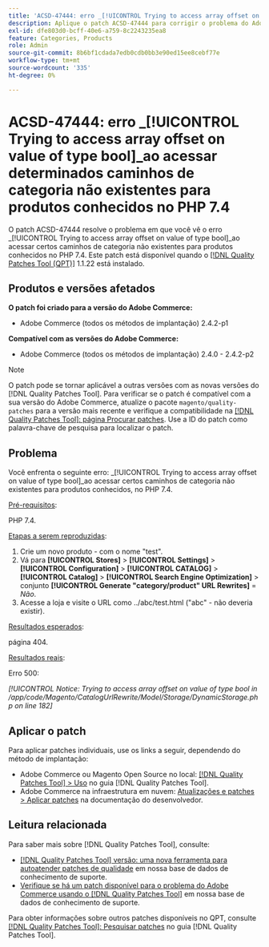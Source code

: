 ```yaml
---
title: 'ACSD-47444: erro _[!UICONTROL Trying to access array offset on value of type bool]_ ao acessar certos caminhos de categoria não existentes para produtos conhecidos no PHP 7.4'
description: Aplique o patch ACSD-47444 para corrigir o problema do Adobe Commerce onde há um erro _[!UICONTROL Trying to access array offset on value of type bool]_ ao acessar certos caminhos de categorias não existentes para produtos conhecidos, no PHP 7.4.
exl-id: dfe803d0-bcff-40e6-a759-8c2243235ea8
feature: Categories, Products
role: Admin
source-git-commit: 8b6bf1cdada7edb0cdb0bb3e90ed15ee8cebf77e
workflow-type: tm+mt
source-wordcount: '335'
ht-degree: 0%

---
```


# ACSD-47444: erro _[!UICONTROL Trying to access array offset on value of type bool]_ao acessar determinados caminhos de categoria não existentes para produtos conhecidos no PHP 7.4

O patch ACSD-47444 resolve o problema em que você vê o erro _[!UICONTROL Trying to access array offset on value of type bool]_ao acessar certos caminhos de categoria não existentes para produtos conhecidos no PHP 7.4. Este patch está disponível quando o [[!DNL Quality Patches Tool (QPT)]](/help/announcements/adobe-commerce-announcements/magento-quality-patches-released-new-tool-to-self-serve-quality-patches.md) 1.1.22 está instalado.

## Produtos e versões afetados

**O patch foi criado para a versão do Adobe Commerce:**
* Adobe Commerce (todos os métodos de implantação) 2.4.2-p1

**Compatível com as versões do Adobe Commerce:**
* Adobe Commerce (todos os métodos de implantação) 2.4.0 - 2.4.2-p2

>[!NOTE]
>
>O patch pode se tornar aplicável a outras versões com as novas versões do [!DNL Quality Patches Tool]. Para verificar se o patch é compatível com a sua versão do Adobe Commerce, atualize o pacote `magento/quality-patches` para a versão mais recente e verifique a compatibilidade na [[!DNL Quality Patches Tool]: página Procurar patches](https://experienceleague.adobe.com/tools/commerce-quality-patches/index.html). Use a ID do patch como palavra-chave de pesquisa para localizar o patch.

## Problema

Você enfrenta o seguinte erro: _[!UICONTROL Trying to access array offset on value of type bool]_ao acessar certos caminhos de categoria não existentes para produtos conhecidos, no PHP 7.4.

<u>Pré-requisitos</u>:

PHP 7.4.

<u>Etapas a serem reproduzidas</u>:

1. Crie um novo produto - com o nome &quot;test&quot;.
1. Vá para **[!UICONTROL Stores]** > **[!UICONTROL Settings]** > **[!UICONTROL Configuration]** > **[!UICONTROL CATALOG]** > **[!UICONTROL Catalog]** > **[!UICONTROL Search Engine Optimization]** > conjunto **[!UICONTROL Generate "category/product" URL Rewrites]** = _Não_.
1. Acesse a loja e visite o URL como ../abc/test.html (&quot;abc&quot; - não deveria existir).

<u>Resultados esperados</u>:

página 404.

<u>Resultados reais</u>:

Erro 500:

_[!UICONTROL Notice: Trying to access array offset on value of type bool in /app/code/Magento/CatalogUrlRewrite/Model/Storage/DynamicStorage.php on line 182]_

## Aplicar o patch

Para aplicar patches individuais, use os links a seguir, dependendo do método de implantação:

* Adobe Commerce ou Magento Open Source no local: [[!DNL Quality Patches Tool] > Uso](https://experienceleague.adobe.com/docs/commerce-operations/tools/quality-patches-tool/usage.html) no guia [!DNL Quality Patches Tool].
* Adobe Commerce na infraestrutura em nuvem: [Atualizações e patches > Aplicar patches](https://experienceleague.adobe.com/docs/commerce-cloud-service/user-guide/develop/upgrade/apply-patches.html) na documentação do desenvolvedor.

## Leitura relacionada

Para saber mais sobre [!DNL Quality Patches Tool], consulte:

* [[!DNL Quality Patches Tool] versão: uma nova ferramenta para autoatender patches de qualidade](/help/announcements/adobe-commerce-announcements/magento-quality-patches-released-new-tool-to-self-serve-quality-patches.md) em nossa base de dados de conhecimento de suporte.
* [Verifique se há um patch disponível para o problema do Adobe Commerce usando o [!DNL Quality Patches Tool]](/help/support-tools/patches-available-in-qpt-tool/check-patch-for-magento-issue-with-magento-quality-patches.md) em nossa base de dados de conhecimento de suporte.

Para obter informações sobre outros patches disponíveis no QPT, consulte [[!DNL Quality Patches Tool]: Pesquisar patches](https://experienceleague.adobe.com/tools/commerce-quality-patches/index.html) no guia [!DNL Quality Patches Tool].
